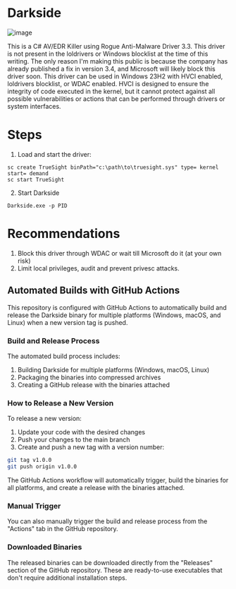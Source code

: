 # Darkside

![image](https://github.com/ph4nt0mbyt3/Darkside/assets/137841478/afb2bed5-0cf2-427a-9002-f88ff01eecf0)






This is a C# AV/EDR Killer using Rogue Anti-Malware Driver 3.3. This driver is not present in the loldrivers or Windows blocklist at the time of this writing. The only reason I'm making this public is because the company has already published a fix in version 3.4, and Microsoft will likely block this driver soon.
This driver can be used in Windows 23H2 with HVCI enabled, loldrivers blocklist, or WDAC enabled. HVCI is designed to ensure the integrity of code executed in the kernel, but it cannot protect against all possible vulnerabilities or actions that can be performed through drivers or system interfaces.

# Steps

1) Load and start the driver:

```
sc create TrueSight binPath="c:\path\to\truesight.sys" type= kernel start= demand
sc start TrueSight
```

2) Start Darkside

```
Darkside.exe -p PID
```

# Recommendations

1) Block this driver through WDAC or wait till Microsoft do it (at your own risk)
3) Limit local privileges, audit and prevent privesc attacks.

## Automated Builds with GitHub Actions

This repository is configured with GitHub Actions to automatically build and release the Darkside binary for multiple platforms (Windows, macOS, and Linux) when a new version tag is pushed.

### Build and Release Process

The automated build process includes:

1. Building Darkside for multiple platforms (Windows, macOS, Linux)
2. Packaging the binaries into compressed archives
3. Creating a GitHub release with the binaries attached

### How to Release a New Version

To release a new version:

1. Update your code with the desired changes
2. Push your changes to the main branch
3. Create and push a new tag with a version number:

```bash
git tag v1.0.0
git push origin v1.0.0
```

The GitHub Actions workflow will automatically trigger, build the binaries for all platforms, and create a release with the binaries attached.

### Manual Trigger

You can also manually trigger the build and release process from the "Actions" tab in the GitHub repository.

### Downloaded Binaries

The released binaries can be downloaded directly from the "Releases" section of the GitHub repository. These are ready-to-use executables that don't require additional installation steps.
